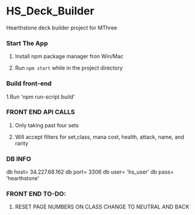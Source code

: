 # HS_Deck_Builder
Hearthstone deck builder project for MThree


### Start The App ###

1. Install npm package manager fron Win/Mac

2. Run ```npm start``` while in the project directory

### Build front-end ###

1.Run 'npm run-script build'

### FRONT END API CALLS ###

1. Only taking past four sets

2. Will accept filters for set,class, mana cost, health, attack, name, and rarity

### DB INFO ###
db host= 34.227.68.162
db port= 3306
db user= 'hs_user'
db pass= 'hearthstone'


### FRONT END TO-DO: ###

1. RESET PAGE NUMBERS ON CLASS CHANGE TO NEUTRAL AND BACK
